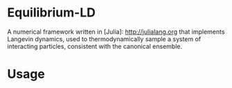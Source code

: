 # Equilibrium-LD

A numerical framework written in [Julia]: http://julialang.org that implements Langevin dynamics, used to thermodynamically sample a system of interacting particles, consistent with the canonical ensemble.

# Usage
